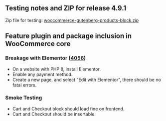 ## Testing notes and ZIP for release 4.9.1

Zip file for testing: [woocommerce-gutenberg-products-block.zip](https://github.com/woocommerce/woocommerce-gutenberg-products-block/files/6304786/woocommerce-gutenberg-products-block.zip)

## Feature plugin and package inclusion in WooCommerce core

### Breakage with Elementor ([4056](https://github.com/woocommerce/woocommerce-gutenberg-products-block/pull/4056))

- On a website with PHP 8, install Elementor.
- Enable any payment method.
- Create a new page, and select "Edit with Elementor", there should be no fatal errors.

### Smoke Testing

- Cart and Checkout block should load fine on frontend.
- Cart and Checkout should be insertable.
